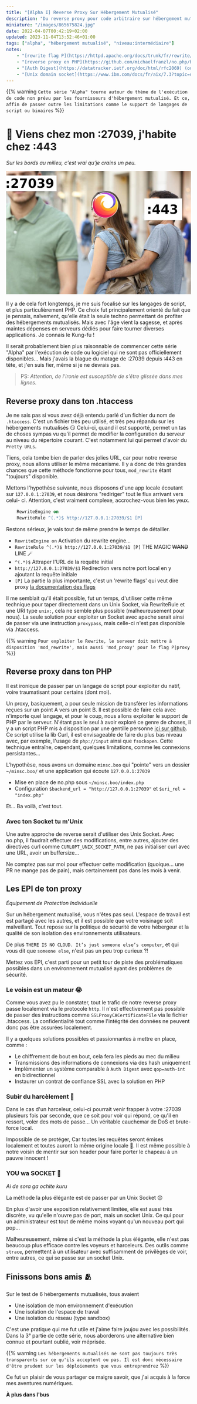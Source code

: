 ```yaml
---
title: "[Alpha I] Reverse Proxy Sur Hébergement Mutualisé"
description: "Du reverse proxy pour code arbitraire sur hébergement mutualisé"
miniature: "/images/865675824.jpg"
date: 2022-04-07T00:42:19+02:00
updated: 2023-11-04T13:52:46+01:00
tags: ["alpha", "hébergement mutualisé", "niveau:intermédiaire"]
notes:
    - "[rewrite flag P](https://httpd.apache.org/docs/trunk/fr/rewrite/flags.html#flag_p)"
    - "[reverse proxy en PHP](https://github.com/michaelfranzl/no.php/blob/master/no.php)"
    - "[Auth Digest](https://datatracker.ietf.org/doc/html/rfc2069) (oui, j'ai lu cette RFC)"
    - "[Unix domain socket](https://www.ibm.com/docs/fr/aix/7.3?topic=domains-unix-domain-properties)"
---
```


{{% warning `Cette série "Alpha" tourne autour du thème de l'exécution de code
non prévu par les fournisseurs d'hébergement mutualisé. Et ce, affin de passer
outre les limitations comme le support de langages de script ou binaires` %}}

# 🎤 Viens chez mon :27039, j'habite chez :443
_Sur les bords au milieu, c'est vrai qu'je crains un peu._

![Elle mate :27039, et elle fait bien](/images/865675824.jpg "Comment elle mate mon :27039 depuis son :443 😱")

Il y a de cela fort longtemps, je me suis focalisé sur les langages de script,
et plus particulièrement PHP. Ce choix fut principalement orienté du fait que
je pensais, naïvement, qu'elle était la seule techno permettant de profiter des
hébergements mutualisés. Mais avec l'âge vient la sagesse, et après maintes
dépenses en serveurs dédiés pour faire tourner diverses applications. Je connais
le Kung-fu !

Il serait probablement bien plus raisonnable de commencer cette série "Alpha" par
l'exécution de code ou logiciel qui ne sont pas officiellement disponibles...
Mais j'avais la blague du matage de :27039 depuis :443 en tête, et j'en suis 
fier, même si je ne devrais pas.

> PS: _Attention, de l'ironie est susceptible de s'être glissée dans mes lignes._

## Reverse proxy dans ton .htaccess
Je ne sais pas si vous avez déjà entendu parlé d'un fichier du nom de 
`.htaccess`. C'est un fichier très peu utilisé, et très peu répandu sur les
hébergements mutualisés 😏 Celui-ci, quand il est supporté, permet un tas de 
choses sympas vu qu'il permet de modifier la configuration du serveur au niveau du
répertoire courant. C'est notamment lui qui permet d'avoir du `Pretty URLs`.

Tiens, cela tombe bien de parler des jolies URL, car pour notre reverse proxy,
nous allons utiliser le même mécanisme. Il y a donc de très grandes chances que
cette méthode fonctionne pour tous, `mod_rewrite` étant "toujours" disponible.

Mettons l'hypothèse suivante, nous disposons d'une app locale écoutant sur
`127.0.0.1:27039`, et nous désirons "rediriger" tout le flux arrivant vers celui-
ci. Attention, c'est vraiment complexe, accrochez-vous bien les yeux.
```apache
    RewriteEngine on
    RewriteRule ^(.*)$ http://127.0.0.1:27039/$1 [P]
```

Restons sérieux, je vais tout de même prendre le temps de détailler. 
- `RewriteEngine on` Activation du rewrite engine...
- `RewriteRule ^(.*)$ http://127.0.0.1:27039/$1 [P]` THE MAGIC ~~WAND~~ LINE 🪄
 - `^(.*)$` Attraper l'URL de la requête initial
 - `http://127.0.0.1:27039/$1` Redirection vers notre port local en y ajoutant
   la requête initiale
 - `[P]` La partie la plus importante, c'est un 'rewrite flags' qui veut dire
   proxy [la documentation des flags](https://httpd.apache.org/docs/trunk/fr/rewrite/flags.html#flag_p)

Il me semblait qu'il était possible, fut un temps, d'utiliser cette même 
technique pour taper directement dans un Unix Socket, via RewriteRule et une 
URI type `unix:`, cela ne semble plus possible (malheureusement pour nous). 
La seule solution pour exploiter un Socket avec apache serait ainsi de 
passer via une instruction `proxypass`, mais celle-ci n'est pas disponible 
via .htaccess.

{{% warning `Pour exploiter le Rewrite, le serveur doit mettre à disposition
'mod_rewrite', mais aussi 'mod_proxy' pour le flag P|proxy` %}}

## Reverse proxy dans ton PHP
Il est ironique de passer par un langage de script pour exploiter du natif,
voire traumatisant pour certains (dont moi).

Un proxy, basiquement, a pour seule mission de transférer les informations reçues
sur un point A vers un point B. Il est possible de faire cela avec n'importe quel
langage, et pour le coup, nous allons exploiter le support de PHP par le
serveur. N'étant pas le seul à avoir exploré ce genre de
choses, il y a un script PHP mis à disposition par une gentille personne 
[ici sur github](https://github.com/michaelfranzl/no.php/blob/master/no.php).
Ce script utilise la lib Curl, il est envisageable de faire du plus bas niveau 
avec, par exemple, l'usage de `php://input` ainsi que `fsockopen`. Cette technique 
entraîne, cependant, quelques limitations, comme les connexions persistantes…

L'hypothèse, nous avons un domaine `minsc.boo` qui "pointe" vers un dossier
`~/minsc.boo/` et une application qui écoute `127.0.0.1:27039`
- Mise en place de no.php sous `~/minsc.boo/index.php`
- Configuration `$backend_url = "http://127.0.0.1:27039"` et `$uri_rel =
  "index.php"`

Et… Ba voilà, c'est tout.

### Avec ton Socket tu m'Unix
Une autre approche de reverse serait d'utiliser des Unix Socket. 
Avec no.php, il faudrait effectuer des modifications, entre autres, ajouter des
directives curl comme `CURLOPT_UNIX_SOCKET_PATH`, ne pas initialiser curl avec
une URL, avoir un buffersize...

Ne comptez pas sur moi pour effectuer cette modification (quoique… une PR
ne mange pas de pain), mais certainement pas dans les mois à venir.

## Les EPI de ton proxy
_Équipement de Protection Individuelle_

Sur un hébergement mutualisé, vous n'êtes pas seul. L'espace de travail est
est partagé avec les autres, et il est possible que votre voisinage soit malveillant.
Tout repose sur la politique de sécurité de votre hébergeur et la qualité de
son isolation des environnements utilisateurs.

De plus `THERE IS NO CLOUD. It’s just someone else’s computer`, et qui vous dit que
`someone else`, n'est pas un peu trop curieux ?!

Mettez vos EPI, c'est parti pour un petit tour de piste des problématiques possibles
dans un environnement mutualisé ayant des problèmes de sécurité.

### Le voisin est un mateur 😭
Comme vous avez pu le constater, tout le trafic de notre reverse proxy passe
localement via le protocole `http`. Il n'est effectivement pas possible de 
passer des instructions comme `SSLProxyCACertificateFile` via le
fichier .htaccess. La confidentialité tout comme l'intégrité des données ne
peuvent donc pas être assurées localement.

Il y a quelques solutions possibles et passionnantes à mettre en place, comme :
- Le chiffrement de bout en bout, cela fera les pieds au mec du milieu
- Transmissions des informations de connexions via des hash uniquement
- Implémenter un système comparable à `Auth Digest` avec `qop=auth-int` en
bidirectionnel
- Instaurer un contrat de confiance SSL avec la solution en PHP

### Subir du harcèlement 🦟
Dans le cas d'un harceleur, celui-ci pourrait venir frapper à votre :27039 
plusieurs fois par seconde, que ce soit pour voir qui répond, ce qu'il en ressort, 
voler des mots de passe... Un véritable cauchemar de DoS et brute-force local.

Impossible de se protéger, Car toutes les requêtes seront émises localement 
et toutes auront la même origine locale 🤷. Il est même possible à notre
voisin de mentir sur son header pour faire porter le chapeau à un pauvre
innocent !

### YOU wa SOCKET 🤜
_Ai de sora ga ochite kuru_

La méthode la plus élégante est de passer par un Unix Socket 😍

En plus d'avoir une exposition relativement limitée, elle est aussi très
discrète, vu qu'elle n'ouvre pas de port, mais un socket Unix. Ce qui pour un
administrateur est tout de même moins voyant qu'un nouveau port qui pop...

Malheureusement, même si c'est la méthode la plus élégante, elle n'est pas
beaucoup plus efficace contre les voyeurs et harceleurs. Des outils comme
`strace`, permettent à un utilisateur avec suffisamment de privilèges de voir, 
entre autres, ce qui se passe sur un socket Unix.

## Finissons bons amis 🫂
Sur le test de 6 hébergements mutualisés, tous avaient
- Une isolation de mon environnement d'exécution
- Une isolation de l'espace de travail
- Une isolation du réseau (type sandbox)

C'est une pratique qui me fut utile et j'aime faire joujou avec les possibilités.
Dans la 3ᵉ partie de cette série, nous aborderons une alternative bien connue
et pourtant oublié, voir méprisée.

{{% warning `Les hébergements mutualisés ne sont pas toujours très transparents
sur ce qu'ils acceptent ou pas. Il est donc nécessaire d'être prudent sur les
déploiements que vous entreprendrez` %}}

Ce fut un plaisir de vous partager ce maigre savoir, que j'ai acquis à la force
mes aventures numériques.

**À plus dans l'bus**